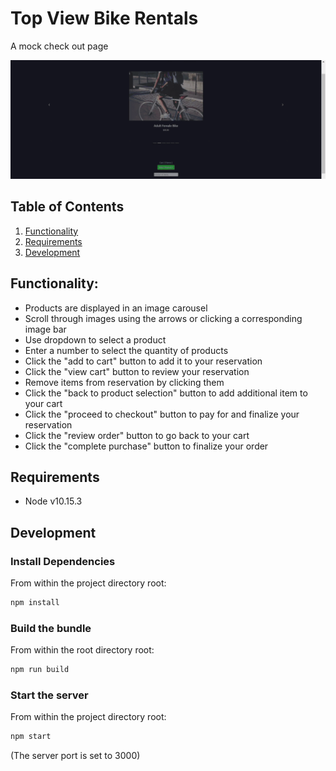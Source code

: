 # Top View Bike Rentals

A mock check out page

![interface](database/readme.gif)

## Table of Contents

1. [Functionality](#Functionality)
2. [Requirements](#Requirements)
3. [Development](#Development)


## Functionality: 

- Products are displayed in an image carousel
- Scroll through images using the arrows or clicking a corresponding image bar
- Use dropdown to select a product
- Enter a number to select the quantity of products 
- Click the "add to cart" button to add it to your reservation
- Click the "view cart" button to review your reservation
- Remove items from reservation by clicking them
- Click the "back to product selection" button to add additional item to your cart
- Click the "proceed to checkout" button to pay for and finalize your reservation
- Click the "review order" button to go back to your cart
- Click the "complete purchase" button to finalize your order

## Requirements
- Node v10.15.3

## Development

### Install Dependencies
From within the project directory root:
```sh
npm install
```

### Build the bundle
From within the root directory root:
```sh
npm run build
```

### Start the server
From within the project directory root:
```sh
npm start
```
(The server port is set to 3000)
